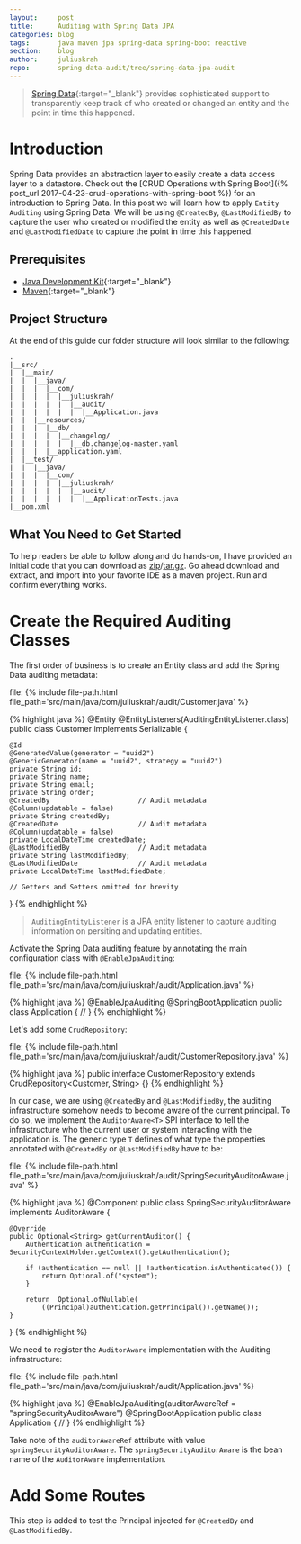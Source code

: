 ```yaml
---
layout:     post
title:      Auditing with Spring Data JPA
categories: blog
tags:       java maven jpa spring-data spring-boot reactive
section:    blog
author:     juliuskrah
repo:       spring-data-audit/tree/spring-data-jpa-audit
---
```

> [Spring Data][]{:target="_blank"} provides sophisticated support to transparently keep track of who created or
  changed an entity and the point in time this happened. 
  
# Introduction
Spring Data provides an abstraction layer to easily create a data access layer to a datastore. Check out the
[CRUD Operations with Spring Boot]({% post_url 2017-04-23-crud-operations-with-spring-boot %}) for an 
introduction to Spring Data.
In this post we will learn how to apply `Entity Auditing` using Spring Data. We will be using `@CreatedBy`, 
`@LastModifiedBy` to capture the user who created or modified the entity as well as `@CreatedDate` and 
`@LastModifiedDate` to capture the point in time this happened.

## Prerequisites
- [Java Development Kit][JDK]{:target="_blank"}  
- [Maven][]{:target="_blank"}

## Project Structure
At the end of this guide our folder structure will look similar to the following:

```
.
|__src/
|  |__main/
|  |  |__java/
|  |  |  |__com/
|  |  |  |  |__juliuskrah/
|  |  |  |  |  |__audit/
|  |  |  |  |  |  |__Application.java
|  |  |__resources/
|  |  |  |__db/
|  |  |  |  |__changelog/
|  |  |  |  |  |__db.changelog-master.yaml
|  |  |  |__application.yaml
|  |__test/
|  |  |__java/
|  |  |  |__com/
|  |  |  |  |__juliuskrah/
|  |  |  |  |  |__audit/
|  |  |  |  |  |  |__ApplicationTests.java
|__pom.xml
```

## What You Need to Get Started
To help readers be able to follow along and do hands-on, I have provided an initial code that you can download as
[zip](https://github.com/juliuskrah/spring-data-audit/archive/v1.0.zip)/[tar.gz](https://github.com/juliuskrah/spring-data-audit/archive/v1.0.tar.gz).
Go ahead download and extract, and import into your favorite IDE as a maven project. Run and confirm everything 
works.

# Create the Required Auditing Classes
The first order of business is to create an Entity class and add the Spring Data auditing metadata:

file: {% include file-path.html file_path='src/main/java/com/juliuskrah/audit/Customer.java' %}

{% highlight java %}
@Entity
@EntityListeners(AuditingEntityListener.class)
public class Customer implements Serializable {

    @Id
    @GeneratedValue(generator = "uuid2")
    @GenericGenerator(name = "uuid2", strategy = "uuid2")
    private String id;
    private String name;
    private String email;
    private String order;
    @CreatedBy                      // Audit metadata
    @Column(updatable = false)
    private String createdBy;
    @CreatedDate                    // Audit metadata
    @Column(updatable = false)
    private LocalDateTime createdDate;
    @LastModifiedBy                 // Audit metadata
    private String lastModifiedBy;
    @LastModifiedDate               // Audit metadata
    private LocalDateTime lastModifiedDate;

    // Getters and Setters omitted for brevity
}
{% endhighlight %}

> `AuditingEntityListener` is a JPA entity listener to capture auditing information on persiting and updating 
  entities.

Activate the Spring Data auditing feature by annotating the main configuration class with `@EnableJpaAuditing`:

file: {% include file-path.html file_path='src/main/java/com/juliuskrah/audit/Application.java' %}

{% highlight java %}
@EnableJpaAuditing
@SpringBootApplication
public class Application {
    //
}
{% endhighlight %}

Let's add some `CrudRepository`:

file: {% include file-path.html file_path='src/main/java/com/juliuskrah/audit/CustomerRepository.java' %}

{% highlight java %}
public interface CustomerRepository extends CrudRepository<Customer, String> {}
{% endhighlight %}

In our case, we are using `@CreatedBy` and `@LastModifiedBy`, the auditing infrastructure somehow needs to become 
aware of the current principal. To do so, we implement the `AuditorAware<T>` SPI interface to tell the 
infrastructure who the current user or system interacting with the application is. The generic type `T` defines of 
what type the properties annotated with `@CreatedBy` or `@LastModifiedBy` have to be:

file: {% include file-path.html file_path='src/main/java/com/juliuskrah/audit/SpringSecurityAuditorAware.java' %}

{% highlight java %}
@Component
public class SpringSecurityAuditorAware implements AuditorAware<String> {

    @Override
    public Optional<String> getCurrentAuditor() {
        Authentication authentication = SecurityContextHolder.getContext().getAuthentication();

        if (authentication == null || !authentication.isAuthenticated()) {
            return Optional.of("system");
        }

        return  Optional.ofNullable(
            ((Principal)authentication.getPrincipal()).getName());
    }
}
{% endhighlight %}

We need to register the `AuditorAware` implementation with the Auditing infrastructure:

file: {% include file-path.html file_path='src/main/java/com/juliuskrah/audit/Application.java' %}

{% highlight java %}
@EnableJpaAuditing(auditorAwareRef = "springSecurityAuditorAware")
@SpringBootApplication
public class Application {
    //
}
{% endhighlight %}

Take note of the `auditorAwareRef` attribute with value `springSecurityAuditorAware`. The 
`springSecurityAuditorAware` is the bean name of the `AuditorAware` implementation.

# Add Some Routes
This step is added to test the Principal injected for `@CreatedBy` and `@LastModifiedBy`. 


[JDK]:                      http://www.oracle.com/technetwork/java/javase/downloads/index.html
[Maven]:                    http://maven.apache.org
[Spring Data]:              https://docs.spring.io/spring-data/commons/docs/current/reference/html/
